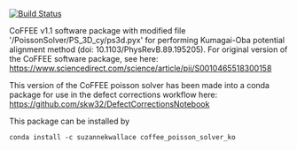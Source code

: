 [![Build Status](https://travis-ci.org/skw32/CoFFEE_PoissonSolver_KO_pa.svg?branch=master)](https://travis-ci.org/skw32/CoFFEE_PoissonSolver_KO_pa)

CoFFEE v1.1 software package with modified file '/PoissonSolver/PS_3D_cy/ps3d.pyx' for performing Kumagai-Oba potential alignment method (doi: 10.1103/PhysRevB.89.195205). For original version of the CoFFEE software package, see here: https://www.sciencedirect.com/science/article/pii/S0010465518300158

This version of the CoFFEE poisson solver has been made into a conda package for use in the defect corrections workflow here: https://github.com/skw32/DefectCorrectionsNotebook

This package can be installed by

`conda install -c suzannekwallace coffee_poisson_solver_ko`
